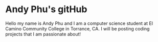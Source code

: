 # Andy Phu's gitHub


Hello my name is Andy Phu and I am a computer science student at El Camino Community College in Torrance, CA.
I will be posting coding projects that I am passionate about!
